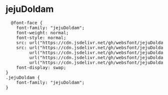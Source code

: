 # jejuDoldam

<pre>
  @font-face {
    font-family: "jejuDoldam";
    font-weight: normal;
    font-style: normal;
    src: url("https://cdn.jsdelivr.net/gh/websfont/jejuDoldam/jejuDoldam.eot");
    src: url("https://cdn.jsdelivr.net/gh/websfont/jejuDoldam/jejuDoldam.eot?#iefix") format("embedded-opentype"),
         url("https://cdn.jsdelivr.net/gh/websfont/jejuDoldam/jejuDoldam.woff2") format("woff2"),
         url("https://cdn.jsdelivr.net/gh/websfont/jejuDoldam/jejuDoldam.woff") format("woff"),
         url("https://cdn.jsdelivr.net/gh/websfont/jejuDoldam/jejuDoldam.ttf") format("truetype");
    font-display: swap;
}
.jejuDoldam {
    font-family: "jejuDoldam";
}
</pre>

